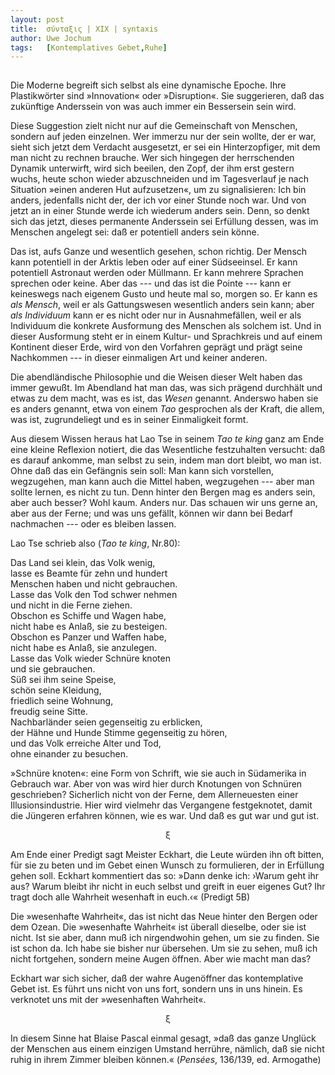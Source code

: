 ```yaml
---
layout:	post
title:	σύνταξις | XIX | syntaxis 
author:	Uwe Jochum
tags:   [Kontemplatives Gebet,Ruhe]
---
```


<img src="https://vg02.met.vgwort.de/na/45d3e7a91b14455c90496c39874feb50" width="1" height="1" alt="">

Die Moderne begreift sich selbst als eine dynamische Epoche. Ihre
Plastikwörter sind »Innovation« oder »Disruption«. Sie
suggerieren, daß das zukünftige Anderssein von was auch immer ein
Bessersein sein wird.

Diese Suggestion zielt nicht nur auf die Gemeinschaft von
Menschen, sondern auf jeden einzelnen. Wer immerzu nur der sein
wollte, der er war, sieht sich jetzt dem Verdacht ausgesetzt, er
sei ein Hinterzopfiger, mit dem man nicht zu rechnen brauche. Wer
sich hingegen der herrschenden Dynamik unterwirft, wird sich
beeilen, den Zopf, der ihm erst gestern wuchs, heute schon wieder
abzuschneiden und im Tagesverlauf je nach Situation »einen
anderen Hut aufzusetzen«, um zu signalisieren: Ich bin anders,
jedenfalls nicht der, der ich vor einer Stunde noch war. Und von
jetzt an in einer Stunde werde ich wiederum anders sein. Denn, so
denkt sich das jetzt, dieses permanente Anderssein sei Erfüllung
dessen, was im Menschen angelegt sei: daß er potentiell anders
sein könne.

Das ist, aufs Ganze und wesentlich gesehen, schon richtig. Der
Mensch kann potentiell in der Arktis leben oder auf einer
Südseeinsel. Er kann potentiell Astronaut werden oder
Müllmann. Er kann mehrere Sprachen sprechen oder keine. Aber das
--- und das ist die Pointe --- kann er keineswegs nach eigenem
Gusto und heute mal so, morgen so. Er kann es *als Mensch*, weil
er als Gattungswesen wesentlich anders sein kann; aber *als
Individuum* kann er es nicht oder nur in Ausnahmefällen, weil er
als Individuum die konkrete Ausformung des Menschen als solchem
ist.  Und in dieser Ausformung steht er in einem Kultur- und
Sprachkreis und auf einem Kontinent dieser Erde, wird von den
Vorfahren geprägt und prägt seine Nachkommen --- in dieser
einmaligen Art und keiner anderen.

Die abendländische Philosophie und die Weisen dieser Welt haben
das immer gewußt. Im Abendland hat man das, was sich prägend
durchhält und etwas zu dem macht, was es ist, das *Wesen*
genannt. Anderswo haben sie es anders genannt, etwa von einem
*Tao* gesprochen als der Kraft, die allem, was ist, zugrundeliegt
und es in seiner Einmaligkeit formt.

Aus diesem Wissen heraus hat Lao Tse in seinem *Tao te king* ganz
am Ende eine kleine Reflexion notiert, die das Wesentliche
festzuhalten versucht: daß es darauf ankomme, man selbst zu sein,
indem man dort bleibt, wo man ist. Ohne daß das ein Gefängnis
sein soll: Man kann sich vorstellen, wegzugehen, man kann auch
die Mittel haben, wegzugehen --- aber man sollte lernen, es nicht
zu tun. Denn hinter den Bergen mag es anders sein, aber auch
besser? Wohl kaum. Anders nur. Das schauen wir uns gerne an, aber
aus der Ferne; und was uns gefällt, können wir dann bei Bedarf
nachmachen --- oder es bleiben lassen.

Lao Tse schrieb also (*Tao te king*, Nr.80):

Das Land sei klein, das Volk wenig,  
lasse es Beamte für zehn und hundert  
Menschen haben und nicht gebrauchen.  
Lasse das Volk den Tod schwer nehmen  
und nicht in die Ferne ziehen.  
Obschon es Schiffe und Wagen habe,  
nicht habe es Anlaß, sie zu besteigen.  
Obschon es Panzer und Waffen habe,  
nicht habe es Anlaß, sie anzulegen.  
Lasse das Volk wieder Schnüre knoten  
und sie gebrauchen.  
Süß sei ihm seine Speise,  
schön seine Kleidung,  
friedlich seine Wohnung,  
freudig seine Sitte.  
Nachbarländer seien gegenseitig zu erblicken,  
der Hähne und Hunde Stimme gegenseitig zu hören,  
und das Volk erreiche Alter und Tod,  
ohne einander zu besuchen.

»Schnüre knoten«: eine Form von Schrift, wie sie auch in
Südamerika in Gebrauch war. Aber von was wird hier durch
Knotungen von Schnüren geschrieben? Sicherlich nicht von der
Ferne, dem Allerneuesten einer Illusionsindustrie. Hier wird
vielmehr das Vergangene festgeknotet, damit die Jüngeren erfahren
können, wie es war. Und daß es gut war und gut ist.

<center>ξ</center>

Am Ende einer Predigt sagt Meister Eckhart, die Leute würden ihn
oft bitten, für sie zu beten und im Gebet einen Wunsch zu
formulieren, der in Erfüllung gehen soll. Eckhart kommentiert das
so: »Dann denke ich: ›Warum geht ihr aus? Warum bleibt ihr nicht
in euch selbst und greift in euer eigenes Gut?  Ihr tragt doch
alle Wahrheit wesenhaft in euch.‹« (Predigt 5B)

Die »wesenhafte Wahrheit«, das ist nicht das Neue hinter den
Bergen oder dem Ozean. Die »wesenhafte Wahrheit« ist überall
dieselbe, oder sie ist nicht. Ist sie aber, dann muß ich
nirgendwohin gehen, um sie zu finden.  Sie ist schon da. Ich habe
sie bisher nur übersehen. Um sie zu sehen, muß ich nicht
fortgehen, sondern meine Augen öffnen. Aber wie macht man das?

Eckhart war sich sicher, daß der wahre Augenöffner das
kontemplative Gebet ist. Es führt uns nicht von uns fort, sondern
uns in uns hinein.  Es verknotet uns mit der »wesenhaften
Wahrheit«.

<center>ξ</center>

In diesem Sinne hat Blaise Pascal einmal gesagt, »daß das ganze
Unglück der Menschen aus einem einzigen Umstand herrühre,
nämlich, daß sie nicht ruhig in ihrem Zimmer bleiben können.«
(*Pensées*, 136/139, ed. Armogathe)
